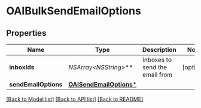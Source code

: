 # OAIBulkSendEmailOptions

## Properties
Name | Type | Description | Notes
------------ | ------------- | ------------- | -------------
**inboxIds** | **NSArray&lt;NSString*&gt;*** | Inboxes to send the email from | [optional] 
**sendEmailOptions** | [**OAISendEmailOptions***](OAISendEmailOptions.md) |  | 

[[Back to Model list]](../README.md#documentation-for-models) [[Back to API list]](../README.md#documentation-for-api-endpoints) [[Back to README]](../README.md)


